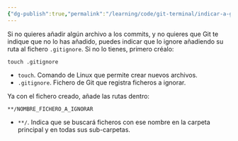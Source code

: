 ```yaml
---
{"dg-publish":true,"permalink":"/learning/code/git-terminal/indicar-a-git-que-ignore-un-archivo/","created":"2024-03-27T16:18","updated":"2024-03-27T16:18"}
---
```


Si no quieres añadir algún archivo a los commits, y no quieres que Git te indique que no lo has añadido, puedes indicar que lo ignore añadiendo su ruta al fichero `.gitignore`. Si no lo tienes, primero créalo:
```shell
touch .gitignore
```
- `touch`. Comando de Linux que permite crear nuevos archivos.
- `.gitignore`. Fichero de Git que registra ficheros a ignorar.

Ya con el fichero creado, añade las rutas dentro:
```git
**/NOMBRE_FICHERO_A_IGNORAR
```
- `**/`. Indica que se buscará ficheros con ese nombre en la carpeta principal y en todas sus sub-carpetas.